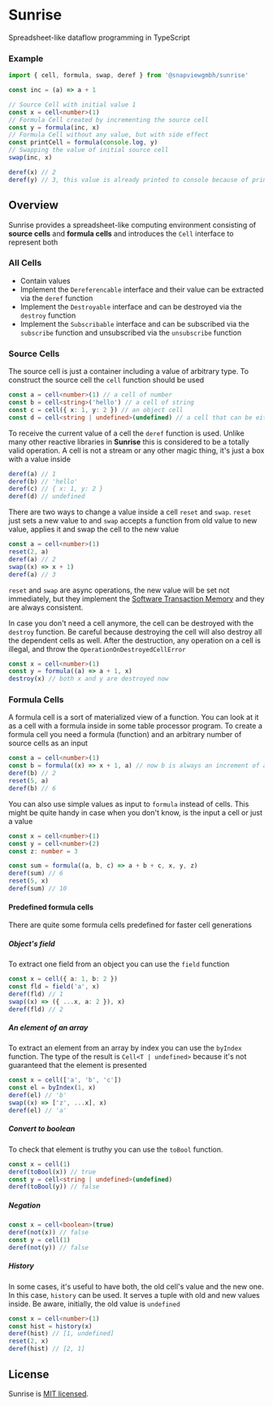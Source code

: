 # Sunrise

Spreadsheet-like dataflow programming in TypeScript

### Example

```typescript
import { cell, formula, swap, deref } from '@snapviewgmbh/sunrise'

const inc = (a) => a + 1

// Source Cell with initial value 1
const x = cell<number>(1)
// Formula Cell created by incrementing the source cell
const y = formula(inc, x)
// Formula Cell without any value, but with side effect
const printCell = formula(console.log, y)
// Swapping the value of initial source cell
swap(inc, x)

deref(x) // 2
deref(y) // 3, this value is already printed to console because of printCell
```

## Overview

Sunrise provides a spreadsheet-like computing environment consisting
of **source cells** and **formula cells** and introduces the `Cell`
interface to represent both

### All Cells

-   Contain values
-   Implement the `Dereferencable` interface and their value can be extracted via the `deref` function
-   Implement the `Destroyable` interface and can be destroyed via the `destroy` function
-   Implement the `Subscribable` interface and can be subscribed via the `subscribe` function
    and unsubscribed via the `unsubscribe` function

### Source Cells

The source cell is just a container including a value of arbitrary type. To construct
the source cell the `cell` function should be used

```typescript
const a = cell<number>(1) // a cell of number
const b = cell<string>('hello') // a cell of string
const c = cell({ x: 1, y: 2 }) // an object cell
const d = cell<string | undefined>(undefined) // a cell that can be either string or undefined
```

To receive the current value of a cell the `deref` function is used. Unlike many other
reactive libraries in **Sunrise** this is considered to be a totally valid operation.
A cell is not a stream or any other magic thing, it's just a box with a value inside

```typescript
deref(a) // 1
deref(b) // 'hello'
deref(c) // { x: 1, y: 2 }
deref(d) // undefined
```

There are two ways to change a value inside a cell `reset` and `swap`. `reset` just
sets a new value to and `swap` accepts a function from old value to new value, applies
it and swap the cell to the new value

```typescript
const a = cell<number>(1)
reset(2, a)
deref(a) // 2
swap((x) => x + 1)
deref(a) // 3
```

`reset` and `swap` are async operations, the new value will be set not immediately, but
they implement the [Software Transaction Memory](https://en.wikipedia.org/wiki/Software_transactional_memory)
and they are always consistent.

In case you don't need a cell anymore, the cell can be destroyed with the `destroy` function.
Be careful because destroying the cell will also destroy all the dependent cells as well.
After the destruction, any operation on a cell is illegal, and throw the `OperationOnDestroyedCellError`

```typescript
const x = cell<number>(1)
const y = formula((a) => a + 1, x)
destroy(x) // both x and y are destroyed now
```

### Formula Cells

A formula cell is a sort of materialized view of a function. You can look at it as a cell with a formula inside in some table processor program. To create a formula cell
you need a formula (function) and an arbitrary number of source cells as an input

```typescript
const a = cell<number>(1)
const b = formula((x) => x + 1, a) // now b is always an increment of a
deref(b) // 2
reset(5, a)
deref(b) // 6
```

You can also use simple values as input to `formula` instead of cells. This might be
quite handy in case when you don't know, is the input a cell or just a value

```typescript
const x = cell<number>(1)
const y = cell<number>(2)
const z: number = 3

const sum = formula((a, b, c) => a + b + c, x, y, z)
deref(sum) // 6
reset(5, x)
deref(sum) // 10
```

#### Predefined formula cells

There are quite some formula cells predefined for faster cell generations

##### Object's field

To extract one field from an object you can use the `field` function

```typescript
const x = cell({ a: 1, b: 2 })
const fld = field('a', x)
deref(fld) // 1
swap((x) => ({ ...x, a: 2 }), x)
deref(fld) // 2
```

##### An element of an array

To extract an element from an array by index you can use the `byIndex` function.
The type of the result is `Cell<T | undefined>` because it's not guaranteed
that the element is presented

```typescript
const x = cell(['a', 'b', 'c'])
const el = byIndex(1, x)
deref(el) // 'b'
swap((x) => ['z', ...x], x)
deref(el) // 'a'
```

##### Convert to boolean

To check that element is truthy you can use the `toBool` function.

```typescript
const x = cell(1)
deref(toBool(x)) // true
const y = cell<string | undefined>(undefined)
deref(toBool(y)) // false
```

##### Negation

```typescript
const x = cell<boolean>(true)
deref(not(x)) // false
const y = cell(1)
deref(not(y)) // false
```

##### History

In some cases, it's useful to have both, the old cell's value and the new one.
In this case, `history` can be used. It serves a tuple with old and new
values inside. Be aware, initially, the old value is `undefined`

```typescript
const x = cell<number>(1)
const hist = history(x)
deref(hist) // [1, undefined]
reset(2, x)
deref(hist) // [2, 1]
```

## License

Sunrise is [MIT licensed](./LICENSE).

